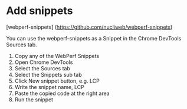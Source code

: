 # Add snippets

[webperf-snippets] (https://github.com/nucliweb/webperf-snippets)

You can use the webperf-snippets as a Snippet in the Chrome DevTools Sources tab.

1. Copy any of the WebPerf Snippets
2. Open Chrome DevTools
3. Select the Sources tab
4. Select the Snippets sub tab
5. Click New snippet button, e.g. LCP
6. Write the snippet name, LCP
7. Paste the copied code at the right area
8. Run the snippet
